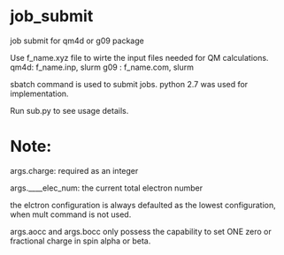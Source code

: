 # job_submit
job submit for qm4d or g09 package

Use f_name.xyz file to wirte the input files needed for QM calculations.
qm4d: f_name.inp, slurm
g09 : f_name.com, slurm

sbatch command is used to submit jobs.
python 2.7 was used for implementation.

Run sub.py to see usage details.

# Note:
args.charge: required as an integer

args.____elec_num: the current total electron number

the elctron configuration is always defaulted as the lowest
configuration, when mult command is not used.

args.aocc and args.bocc only possess the capability to
set ONE zero or fractional charge in spin alpha or beta.
